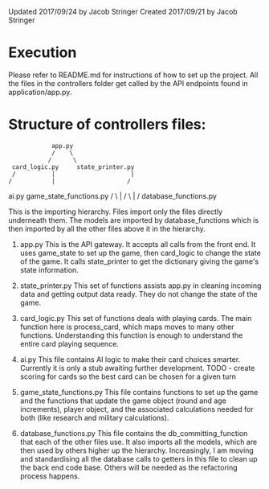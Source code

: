 Updated 2017/09/24 by Jacob Stringer
Created 2017/09/21 by Jacob Stringer

# Execution
Please refer to README.md for instructions of how to set up the project. All the files in the controllers folder
get called by the API endpoints found in application/app.py. 


# Structure of controllers files:


                app.py
                /    \
               /      \
     card_logic.py     state_printer.py
     /          |                     |
    /           |                    /
ai.py     game_state_functions.py   /
   \            |                  /
    \           |                 /
         database_functions.py


This is the importing hierarchy. Files import only the files directly underneath them. The models are imported by
database_functions which is then imported by all the other files above it in the hierarchy.

1. app.py
This is the API gateway. It accepts all calls from the front end. It uses game_state to set up the game, then card_logic
to change the state of the game. It calls state_printer to get the dictionary giving the game's state information.

2. state_printer.py
This set of functions assists app.py in cleaning incoming data and getting output data ready. They do not change the
state of the game.

3. card_logic.py
This set of functions deals with playing cards. The main function here is process_card, which maps moves to many other
functions. Understanding this function is enough to understand the entire card playing sequence.

4. ai.py
This file contains AI logic to make their card choices smarter. Currently it is only a stub awaiting further development.
TODO - create scoring for cards so the best card can be chosen for a given turn

5. game_state_functions.py
This file contains functions to set up the game and the functions that update the game object (round and age increments),
player object, and the associated calculations needed for both (like research and military calculations).

6. database_functions.py
This file contains the db_committing_function that each of the other files use. It also imports all the models, which
are then used by others higher up the hierarchy. Increasingly, I am moving and standardising all the database calls to
getters in this file to clean up the back end code base. Others will be needed as the refactoring process happens.
